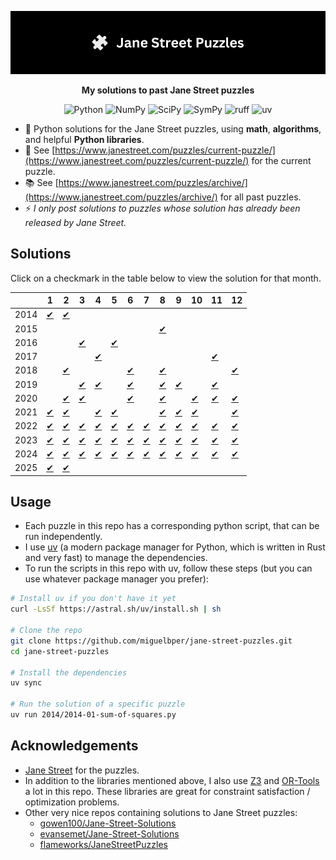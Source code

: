 <p align='center'><img src='utils/banner.png' alt='Jane Street Banner'></p>

<p align='center'><strong>My solutions to past Jane Street puzzles</strong></p>

<div align='center'>

![Python](https://img.shields.io/badge/Python-3776ab?logo=python&logoColor=white)
![NumPy](https://img.shields.io/badge/NumPy-4dabcf?logo=numpy&logoColor=white)
![SciPy](https://img.shields.io/badge/SciPy-013243?logo=scipy&logoColor=white)
![SymPy](https://img.shields.io/badge/SymPy-3b5526?logo=sympy&logoColor=white)
![ruff](https://img.shields.io/badge/Ruff-261230?logo=ruff&logoColor=white)
![uv](https://img.shields.io/badge/uv-de5fe9?logo=uv&logoColor=white)
</div>

- 🤖 Python solutions for the Jane Street puzzles, using **math**, **algorithms**, and helpful **Python libraries**.
- 🎯 See [https://www.janestreet.com/puzzles/current-puzzle/](https://www.janestreet.com/puzzles/current-puzzle/) for the current puzzle.
- 📚 See [https://www.janestreet.com/puzzles/archive/](https://www.janestreet.com/puzzles/archive/) for all past puzzles.
- ⚡ *I only post solutions to puzzles whose solution has already been released by Jane Street.*

## Solutions
Click on a checkmark in the table below to view the solution for that month.
<!-- TABLE_START -->
|      |  1 |  2 |  3 |  4 |  5 |  6 |  7 |  8 |  9 | 10 | 11 | 12 |
|------|----|----|----|----|----|----|----|----|----|----|----|----|
| 2014 | [✔](https://github.com/miguelbper/jane-street-puzzles/blob/main/2014/2014-01-sum-of-squares.py) | [✔](https://github.com/miguelbper/jane-street-puzzles/blob/main/2014/2014-02-hooks.py) |  |  |  |  |  |  |  |  |  |  |
| 2015 |  |  |  |  |  |  |  | [✔](https://github.com/miguelbper/jane-street-puzzles/blob/main/2015/2015-08-number-cross-2.py) |  |  |  |  |
| 2016 |  |  | [✔](https://github.com/miguelbper/jane-street-puzzles/blob/main/2016/2016-03-knight-moves.py) |  | [✔](https://github.com/miguelbper/jane-street-puzzles/blob/main/2016/2016-05-hooks-2.py) |  |  |  |  |  |  |  |
| 2017 |  |  |  | [✔](https://github.com/miguelbper/jane-street-puzzles/blob/main/2017/2017-04-knight-moves-2.py) |  |  |  |  |  |  | [✔](https://github.com/miguelbper/jane-street-puzzles/blob/main/2017/2017-11-block-party.py) |  |
| 2018 |  | [✔](https://github.com/miguelbper/jane-street-puzzles/blob/main/2018/2018-02-hooks-3.py) |  |  |  | [✔](https://github.com/miguelbper/jane-street-puzzles/blob/main/2018/2018-06-twenty-four-seven.py) |  | [✔](https://github.com/miguelbper/jane-street-puzzles/blob/main/2018/2018-08-hooks-4.py) |  |  |  | [✔](https://github.com/miguelbper/jane-street-puzzles/blob/main/2018/2018-12-block-party-2.py) |
| 2019 |  |  | [✔](https://github.com/miguelbper/jane-street-puzzles/blob/main/2019/2019-03-twenty-four-seven-2-by-2.py) | [✔](https://github.com/miguelbper/jane-street-puzzles/blob/main/2019/2019-04-remote-sudoku.py) |  | [✔](https://github.com/miguelbper/jane-street-puzzles/blob/main/2019/2019-06-hooks-5.py) |  | [✔](https://github.com/miguelbper/jane-street-puzzles/blob/main/2019/2019-08-knight-moves-3.py) | [✔](https://github.com/miguelbper/jane-street-puzzles/blob/main/2019/2019-09-block-party-3.py) |  | [✔](https://github.com/miguelbper/jane-street-puzzles/blob/main/2019/2019-11-hooks-6.py) |  |
| 2020 |  | [✔](https://github.com/miguelbper/jane-street-puzzles/blob/main/2020/2020-02-single-cross.py) | [✔](https://github.com/miguelbper/jane-street-puzzles/blob/main/2020/2020-03-no-puzzle-placeholder.py) |  |  | [✔](https://github.com/miguelbper/jane-street-puzzles/blob/main/2020/2020-06-circle-time.py) |  | [✔](https://github.com/miguelbper/jane-street-puzzles/blob/main/2020/2020-08-study-and-ponder.py) |  | [✔](https://github.com/miguelbper/jane-street-puzzles/blob/main/2020/2020-10-candy-collectors.py) | [✔](https://github.com/miguelbper/jane-street-puzzles/blob/main/2020/2020-11-no-puzzle-placeholder.py) | [✔](https://github.com/miguelbper/jane-street-puzzles/blob/main/2020/2020-12-twenty-four-seven-2-by-2-2.py) |
| 2021 | [✔](https://github.com/miguelbper/jane-street-puzzles/blob/main/2021/2021-01-figurine-figuring.py) | [✔](https://github.com/miguelbper/jane-street-puzzles/blob/main/2021/2021-02-hooks-7.py) |  | [✔](https://github.com/miguelbper/jane-street-puzzles/blob/main/2021/2021-04-bracketology-101.py) | [✔](https://github.com/miguelbper/jane-street-puzzles/blob/main/2021/2021-05-past-tens.py) |  |  | [✔](https://github.com/miguelbper/jane-street-puzzles/blob/main/2021/2021-08-robot-tug-of-war.py) | [✔](https://github.com/miguelbper/jane-street-puzzles/blob/main/2021/2021-09-knight-moves-4.py) | [✔](https://github.com/miguelbper/jane-street-puzzles/blob/main/2021/2021-10-robot-swimming-trials.py) |  | [✔](https://github.com/miguelbper/jane-street-puzzles/blob/main/2021/2021-12-robot-archery.py) |
| 2022 | [✔](https://github.com/miguelbper/jane-street-puzzles/blob/main/2022/2022-01-hooks-8.py) | [✔](https://github.com/miguelbper/jane-street-puzzles/blob/main/2022/2022-02-eldrow.py) | [✔](https://github.com/miguelbper/jane-street-puzzles/blob/main/2022/2022-03-hidden-warning.py) | [✔](https://github.com/miguelbper/jane-street-puzzles/blob/main/2022/2022-04-almost-magic.py) | [✔](https://github.com/miguelbper/jane-street-puzzles/blob/main/2022/2022-05-robot-updated-swimming-trials.py) | [✔](https://github.com/miguelbper/jane-street-puzzles/blob/main/2022/2022-06-block-party-4.py) | [✔](https://github.com/miguelbper/jane-street-puzzles/blob/main/2022/2022-07-andys-morning-stroll.py) | [✔](https://github.com/miguelbper/jane-street-puzzles/blob/main/2022/2022-08-new-york-minute.py) | [✔](https://github.com/miguelbper/jane-street-puzzles/blob/main/2022/2022-09-pair-dance-2.py) | [✔](https://github.com/miguelbper/jane-street-puzzles/blob/main/2022/2022-10-the-marshy-mess.py) | [✔](https://github.com/miguelbper/jane-street-puzzles/blob/main/2022/2022-11-pent-up-frustration-2.py) | [✔](https://github.com/miguelbper/jane-street-puzzles/blob/main/2022/2022-12-die-agony.py) |
| 2023 | [✔](https://github.com/miguelbper/jane-street-puzzles/blob/main/2023/2023-01-lesses-more.py) | [✔](https://github.com/miguelbper/jane-street-puzzles/blob/main/2023/2023-02-twenty-four-seven-four-in-one.py) | [✔](https://github.com/miguelbper/jane-street-puzzles/blob/main/2023/2023-03-robot-long-jump.py) | [✔](https://github.com/miguelbper/jane-street-puzzles/blob/main/2023/2023-04-arc-edge-acreage.py) | [✔](https://github.com/miguelbper/jane-street-puzzles/blob/main/2023/2023-05-game-night.py) | [✔](https://github.com/miguelbper/jane-street-puzzles/blob/main/2023/2023-06-hooks-9.py) | [✔](https://github.com/miguelbper/jane-street-puzzles/blob/main/2023/2023-07-choco-banana.py) | [✔](https://github.com/miguelbper/jane-street-puzzles/blob/main/2023/2023-08-single-cross-2.py) | [✔](https://github.com/miguelbper/jane-street-puzzles/blob/main/2023/2023-09-getting-from-a-to-b.py) | [✔](https://github.com/miguelbper/jane-street-puzzles/blob/main/2023/2023-10-a-weird-tour.py) | [✔](https://github.com/miguelbper/jane-street-puzzles/blob/main/2023/2023-11-knight-moves-5.py) | [✔](https://github.com/miguelbper/jane-street-puzzles/blob/main/2023/2023-12-hall-of-mirrors-2.py) |
| 2024 | [✔](https://github.com/miguelbper/jane-street-puzzles/blob/main/2024/2024-01-some-f-squares.py) | [✔](https://github.com/miguelbper/jane-street-puzzles/blob/main/2024/2024-02-some-off-squares.py) | [✔](https://github.com/miguelbper/jane-street-puzzles/blob/main/2024/2024-03-hooks-10.py) | [✔](https://github.com/miguelbper/jane-street-puzzles/blob/main/2024/2024-04-robot-capture-the-flag.py) | [✔](https://github.com/miguelbper/jane-street-puzzles/blob/main/2024/2024-05-number-cross-4.py) | [✔](https://github.com/miguelbper/jane-street-puzzles/blob/main/2024/2024-06-altered-state.py) | [✔](https://github.com/miguelbper/jane-street-puzzles/blob/main/2024/2024-07-more-happy-returns.py) | [✔](https://github.com/miguelbper/jane-street-puzzles/blob/main/2024/2024-08-tree-edge-triage.py) | [✔](https://github.com/miguelbper/jane-street-puzzles/blob/main/2024/2024-09-fences-2.py) | [✔](https://github.com/miguelbper/jane-street-puzzles/blob/main/2024/2024-10-knight-moves-6.py) | [✔](https://github.com/miguelbper/jane-street-puzzles/blob/main/2024/2024-11-beside-the-point.py) | [✔](https://github.com/miguelbper/jane-street-puzzles/blob/main/2024/2024-12-games-night.py) |
| 2025 | [✔](https://github.com/miguelbper/jane-street-puzzles/blob/main/2025/2025-01-somewhat-square-sudoku-ortools.py) | [✔](https://github.com/miguelbper/jane-street-puzzles/blob/main/2025/2025-02-top-score-give-or-take.py) |  |  |  |  |  |  |  |  |  |  |

<!-- TABLE_END -->

## Usage
- Each puzzle in this repo has a corresponding python script, that can be run independently.
- I use [uv](https://docs.astral.sh/uv/getting-started/installation/) (a modern package manager for Python, which is written in Rust and very fast) to manage the dependencies.
- To run the scripts in this repo with uv, follow these steps (but you can use whatever package manager you prefer):

```bash
# Install uv if you don't have it yet
curl -LsSf https://astral.sh/uv/install.sh | sh

# Clone the repo
git clone https://github.com/miguelbper/jane-street-puzzles.git
cd jane-street-puzzles

# Install the dependencies
uv sync

# Run the solution of a specific puzzle
uv run 2014/2014-01-sum-of-squares.py
```

## Acknowledgements
- [Jane Street](https://www.janestreet.com/) for the puzzles.
- In addition to the libraries mentioned above, I also use [Z3](https://github.com/Z3Prover/z3) and [OR-Tools](https://github.com/google/or-tools) a lot in this repo. These libraries are great for constraint satisfaction / optimization problems.
- Other very nice repos containing solutions to Jane Street puzzles:
    - [gowen100/Jane-Street-Solutions](https://github.com/gowen100/Jane-Street-Solutions)
    - [evansemet/Jane-Street-Solutions](https://github.com/evansemet/Jane-Street-Solutions)
    - [flameworks/JaneStreetPuzzles](https://github.com/flameworks/JaneStreetPuzzles)
